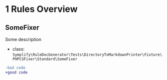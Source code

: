 # 1 Rules Overview

## SomeFixer

Some description

- class: `Symplify\RuleDocGenerator\Tests\DirectoryToMarkdownPrinter\Fixture\PHPCSFixer\Standard\SomeFixer`

```diff
-bad code
+good code
```

<br>
